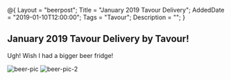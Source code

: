 @{ 
 Layout = "beerpost"; 
 Title = "January 2019 Tavour Delivery"; 
 AddedDate = "2019-01-10T12:00:00"; 
 Tags = "Tavour"; 
 Description = ""; 
 }

## January 2019 Tavour Delivery by Tavour!

Ugh! Wish I had a bigger beer fridge!

![beer-pic]
![beer-pic-2]

[beer-pic]: https://jasonpowley.com/assets/img/2019-01-10-tavour-delivery-1.jpeg "January 2019 Tavour Delivery by Tavour"
[beer-pic-2]: https://jasonpowley.com/assets/img/2019-01-10-tavour-delivery-2.jpeg "January 2019 Tavour Delivery by Tavour"
